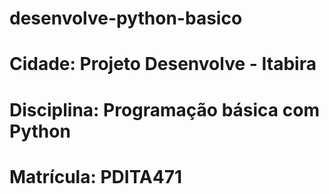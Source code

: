# desenvolve-python-basico
# Cidade: Projeto Desenvolve - Itabira
# Disciplina: Programação básica com Python
# Matrícula: PDITA471 
